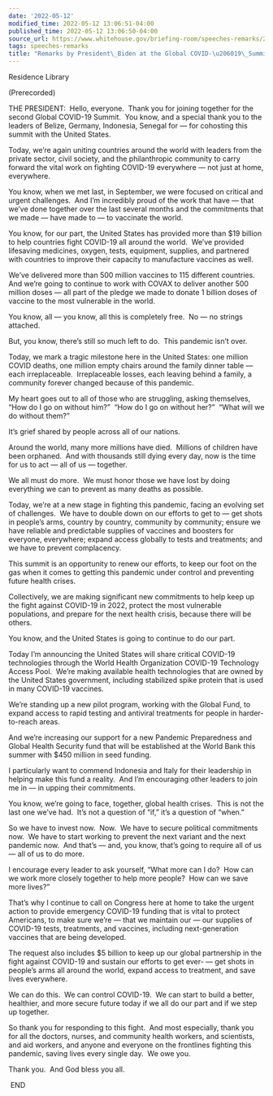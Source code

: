 ```yaml
---
date: '2022-05-12'
modified_time: 2022-05-12 13:06:51-04:00
published_time: 2022-05-12 13:06:50-04:00
source_url: https://www.whitehouse.gov/briefing-room/speeches-remarks/2022/05/12/remarks-by-president-biden-at-the-global-covid-19-summit/
tags: speeches-remarks
title: "Remarks by President\_Biden at the Global COVID-\u206019\_Summit"
---
```

 
Residence Library

(Prerecorded)

THE PRESIDENT:  Hello, everyone.  Thank you for joining together for the
second Global COVID-19 Summit.  You know, and a special thank you to the
leaders of Belize, Germany, Indonesia, Senegal for — for cohosting this
summit with the United States.  
  
Today, we’re again uniting countries around the world with leaders from
the private sector, civil society, and the philanthropic community to
carry forward the vital work on fighting COVID-19 everywhere — not just
at home, everywhere.  
  
You know, when we met last, in September, we were focused on critical
and urgent challenges.  And I’m incredibly proud of the work that have —
that we’ve done together over the last several months and the
commitments that we made — have made to — to vaccinate the world.   
  
You know, for our part, the United States has provided more than $19
billion to help countries fight COVID-19 all around the world.  We’ve
provided lifesaving medicines, oxygen, tests, equipment, supplies, and
partnered with countries to improve their capacity to manufacture
vaccines as well.  
  
We’ve delivered more than 500 million vaccines to 115 different
countries.  And we’re going to continue to work with COVAX to deliver
another 500 million doses — all part of the pledge we made to donate 1
billion doses of vaccine to the most vulnerable in the world.  
  
You know, all — you know, all this is completely free.  No — no strings
attached. 

But, you know, there’s still so much left to do.  This pandemic isn’t
over.  
  
Today, we mark a tragic milestone here in the United States: one million
COVID deaths, one million empty chairs around the family dinner table —
each irreplaceable.  Irreplaceable losses, each leaving behind a family,
a community forever changed because of this pandemic.  
  
My heart goes out to all of those who are struggling, asking themselves,
“How do I go on without him?”  “How do I go on without her?”  “What will
we do without them?”   
  
It’s grief shared by people across all of our nations.  
  
Around the world, many more millions have died.  Millions of children
have been orphaned.  And with thousands still dying every day, now is
the time for us to act — all of us — together.   
  
We all must do more.  We must honor those we have lost by doing
everything we can to prevent as many deaths as possible.  
  
Today, we’re at a new stage in fighting this pandemic, facing an
evolving set of challenges.  We have to double down on our efforts to
get to — get shots in people’s arms, country by country, community by
community; ensure we have reliable and predictable supplies of vaccines
and boosters for everyone, everywhere; expand access globally to tests
and treatments; and we have to prevent complacency.  
  
This summit is an opportunity to renew our efforts, to keep our foot on
the gas when it comes to getting this pandemic under control and
preventing future health crises.  
  
Collectively, we are making significant new commitments to help keep up
the fight against COVID-19 in 2022, protect the most vulnerable
populations, and prepare for the next health crisis, because there will
be others.  
  
You know, and the United States is going to continue to do our part.   
  
Today I’m announcing the United States will share critical COVID-19
technologies through the World Health Organization COVID-19 Technology
Access Pool.  We’re making available health technologies that are owned
by the United States government, including stabilized spike protein that
is used in many COVID-19 vaccines.   
  
We’re standing up a new pilot program, working with the Global Fund, to
expand access to rapid testing and antiviral treatments for people in
harder-to-reach areas.   
  
And we’re increasing our support for a new Pandemic Preparedness and
Global Health Security fund that will be established at the World Bank
this summer with $450 million in seed funding.  
  
I particularly want to commend Indonesia and Italy for their leadership
in helping make this fund a reality.  And I’m encouraging other leaders
to join me in — in upping their commitments.  
  
You know, we’re going to face, together, global health crises.  This is
not the last one we’ve had.  It’s not a question of “if,” it’s a
question of “when.”  
  
So we have to invest now.  Now.  We have to secure political commitments
now.  We have to start working to prevent the next variant and the next
pandemic now.  And that’s — and, you know, that’s going to require all
of us — all of us to do more.  
  
I encourage every leader to ask yourself, “What more can I do?  How can
we work more closely together to help more people?  How can we save more
lives?”   
  
That’s why I continue to call on Congress here at home to take the
urgent action to provide emergency COVID-19 funding that is vital to
protect Americans, to make sure we’re — that we maintain our — our
supplies of COVID-19 tests, treatments, and vaccines, including
next-generation vaccines that are being developed.   
  
The request also includes $5 billion to keep up our global partnership
in the fight against COVID-19 and sustain our efforts to get ever- — get
shots in people’s arms all around the world, expand access to treatment,
and save lives everywhere.  
  
We can do this.  We can control COVID-19.  We can start to build a
better, healthier, and more secure future today if we all do our part
and if we step up together.  
  
So thank you for responding to this fight.  And most especially, thank
you for all the doctors, nurses, and community health workers, and
scientists, and aid workers, and anyone and everyone on the frontlines
fighting this pandemic, saving lives every single day.  We owe you.   
  
Thank you.  And God bless you all.  
  
 END

   
